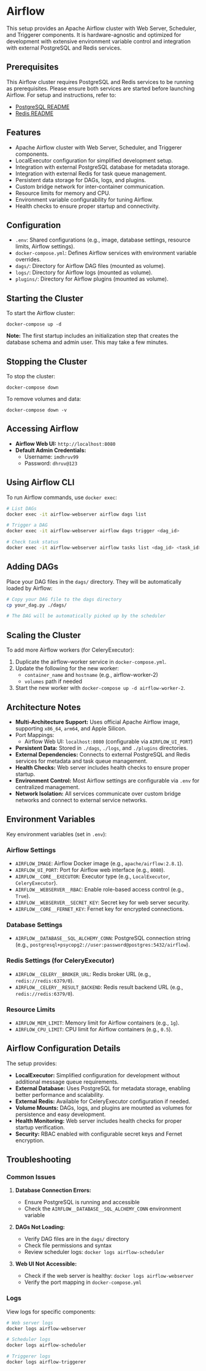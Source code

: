 # Airflow

This setup provides an Apache Airflow cluster with Web Server, Scheduler, and Triggerer components. It is hardware-agnostic and optimized for development with extensive environment variable control and integration with external PostgreSQL and Redis services.

## Prerequisites

This Airflow cluster requires PostgreSQL and Redis services to be running as prerequisites. Please ensure both services are started before launching Airflow. For setup and instructions, refer to:

-   [PostgreSQL README](../postgres/README.md)
-   [Redis README](../redis/README.md)

## Features

-   Apache Airflow cluster with Web Server, Scheduler, and Triggerer components.
-   LocalExecutor configuration for simplified development setup.
-   Integration with external PostgreSQL database for metadata storage.
-   Integration with external Redis for task queue management.
-   Persistent data storage for DAGs, logs, and plugins.
-   Custom bridge network for inter-container communication.
-   Resource limits for memory and CPU.
-   Environment variable configurability for tuning Airflow.
-   Health checks to ensure proper startup and connectivity.

## Configuration

-   `.env`: Shared configurations (e.g., image, database settings, resource limits, Airflow settings).
-   `docker-compose.yml`: Defines Airflow services with environment variable overrides.
-   `dags/`: Directory for Airflow DAG files (mounted as volume).
-   `logs/`: Directory for Airflow logs (mounted as volume).
-   `plugins/`: Directory for Airflow plugins (mounted as volume).

## Starting the Cluster

To start the Airflow cluster:

```
docker-compose up -d
```

**Note:** The first startup includes an initialization step that creates the database schema and admin user. This may take a few minutes.

## Stopping the Cluster

To stop the cluster:

```
docker-compose down
```

To remove volumes and data:

```
docker-compose down -v
```

## Accessing Airflow

-   **Airflow Web UI:** `http://localhost:8080`
-   **Default Admin Credentials:**
    -   Username: `imdhruv99`
    -   Password: `dhruv@123`

## Using Airflow CLI

To run Airflow commands, use `docker exec`:

```bash
# List DAGs
docker exec -it airflow-webserver airflow dags list

# Trigger a DAG
docker exec -it airflow-webserver airflow dags trigger <dag_id>

# Check task status
docker exec -it airflow-webserver airflow tasks list <dag_id> <task_id>
```

## Adding DAGs

Place your DAG files in the `dags/` directory. They will be automatically loaded by Airflow:

```bash
# Copy your DAG file to the dags directory
cp your_dag.py ./dags/

# The DAG will be automatically picked up by the scheduler
```

## Scaling the Cluster

To add more Airflow workers (for CeleryExecutor):

1. Duplicate the airflow-worker service in `docker-compose.yml`.
2. Update the following for the new worker:
    - `container_name` and `hostname` (e.g., airflow-worker-2)
    - `volumes` path if needed
3. Start the new worker with `docker-compose up -d airflow-worker-2`.

## Architecture Notes

-   **Multi-Architecture Support:** Uses official Apache Airflow image, supporting `x86_64`, `arm64`, and Apple Silicon.
-   Port Mappings:
    -   Airflow Web UI: `localhost:8080` (configurable via `AIRFLOW_UI_PORT`)
-   **Persistent Data:** Stored in `./dags`, `./logs`, and `./plugins` directories.
-   **External Dependencies:** Connects to external PostgreSQL and Redis services for metadata and task queue management.
-   **Health Checks:** Web server includes health checks to ensure proper startup.
-   **Environment Control:** Most Airflow settings are configurable via `.env` for centralized management.
-   **Network Isolation:** All services communicate over custom bridge networks and connect to external service networks.

## Environment Variables

Key environment variables (set in `.env`):

### Airflow Settings

-   `AIRFLOW_IMAGE`: Airflow Docker image (e.g., `apache/airflow:2.8.1`).
-   `AIRFLOW_UI_PORT`: Port for Airflow web interface (e.g., `8080`).
-   `AIRFLOW__CORE__EXECUTOR`: Executor type (e.g., `LocalExecutor`, `CeleryExecutor`).
-   `AIRFLOW__WEBSERVER__RBAC`: Enable role-based access control (e.g., `True`).
-   `AIRFLOW__WEBSERVER__SECRET_KEY`: Secret key for web server security.
-   `AIRFLOW__CORE__FERNET_KEY`: Fernet key for encrypted connections.

### Database Settings

-   `AIRFLOW__DATABASE__SQL_ALCHEMY_CONN`: PostgreSQL connection string (e.g., `postgresql+psycopg2://user:password@postgres:5432/airflow`).

### Redis Settings (for CeleryExecutor)

-   `AIRFLOW__CELERY__BROKER_URL`: Redis broker URL (e.g., `redis://redis:6379/0`).
-   `AIRFLOW__CELERY__RESULT_BACKEND`: Redis result backend URL (e.g., `redis://redis:6379/0`).

### Resource Limits

-   `AIRFLOW_MEM_LIMIT`: Memory limit for Airflow containers (e.g., `1g`).
-   `AIRFLOW_CPU_LIMIT`: CPU limit for Airflow containers (e.g., `0.5`).

## Airflow Configuration Details

The setup provides:

-   **LocalExecutor:** Simplified configuration for development without additional message queue requirements.
-   **External Database:** Uses PostgreSQL for metadata storage, enabling better performance and scalability.
-   **External Redis:** Available for CeleryExecutor configuration if needed.
-   **Volume Mounts:** DAGs, logs, and plugins are mounted as volumes for persistence and easy development.
-   **Health Monitoring:** Web server includes health checks for proper startup verification.
-   **Security:** RBAC enabled with configurable secret keys and Fernet encryption.

## Troubleshooting

### Common Issues

1. **Database Connection Errors:**

    - Ensure PostgreSQL is running and accessible
    - Check the `AIRFLOW__DATABASE__SQL_ALCHEMY_CONN` environment variable

2. **DAGs Not Loading:**

    - Verify DAG files are in the `dags/` directory
    - Check file permissions and syntax
    - Review scheduler logs: `docker logs airflow-scheduler`

3. **Web UI Not Accessible:**
    - Check if the web server is healthy: `docker logs airflow-webserver`
    - Verify the port mapping in `docker-compose.yml`

### Logs

View logs for specific components:

```bash
# Web server logs
docker logs airflow-webserver

# Scheduler logs
docker logs airflow-scheduler

# Triggerer logs
docker logs airflow-triggerer
```
